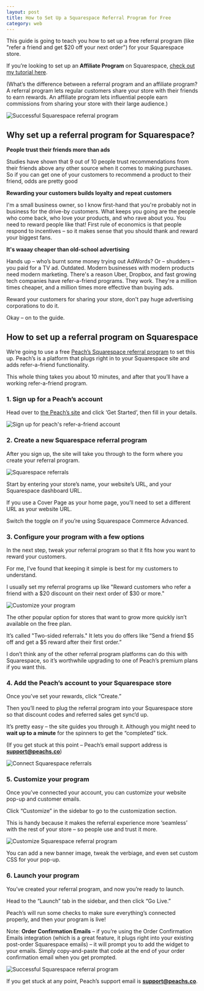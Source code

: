 ```yaml
---
layout: post
title: How to Set Up a Squarespace Referral Program for Free
category: web
---
```


This guide is going to teach you how to set up a free referral program (like "refer a friend and get $20 off your next order") for your Squarespace store.

If you’re looking to set up an **Affiliate Program** on Squarespace, [check out my tutorial here](/blog/2019/08/20/squarespace-affiliate-marketing-program-guide/index.html).

(What’s the difference between a referral program and an affiliate program? A referral program lets regular customers share your store with their friends to earn rewards. An affiliate program lets influential people earn commissions from sharing your store with their large audience.)

![Successful Squarespace referral program][img-0]

## Why set up a referral program for Squarespace?

**People trust their friends more than ads**

Studies have shown that 9 out of 10 people trust recommendations from their friends above any other source when it comes to making purchases. So if you can get one of your customers to recommend a product to their friend, odds are pretty good 

**Rewarding your customers builds loyalty and repeat customers**

I'm a small business owner, so I know first-hand that you're probably not in business for the drive-by customers. What keeps you going are the people who come back, who love your products, and who rave about you. You need to reward people like that! First rule of economics is that people respond to incentives – so it makes sense that you should thank and reward your biggest fans.

**It's waaay cheaper than old-school advertising**

Hands up – who’s burnt some money trying out AdWords? Or – shudders – you paid for a TV ad. Outdated. Modern businesses with modern products need modern marketing. There's a reason Uber, Dropbox, and fast growing tech companies have refer-a-friend programs. They work. They're a million times cheaper, and a million times more effective than buying ads.

Reward your customers for sharing your store, don't pay huge advertising corporations to do it.

Okay – on to the guide.


## How to set up a referral program on Squarespace

We’re going to use a free [Peach’s Squarespace referral program][peach] to set this up. Peach’s is a platform that plugs right in to your Squarespace site and adds refer-a-friend functionality.

This whole thing takes you about 10 minutes, and after that you’ll have a working refer-a-friend program.

### 1. Sign up for a Peach’s account

Head over to [the Peach’s site][peach] and click ‘Get Started’, then fill in your details.

![Sign up for peach's refer-a-friend account][img-1]

### 2. Create a new Squarespace referral program

After you sign up, the site will take you through to the form where you create your referral program.

![Squarespace referrals][img-2]

Start by entering your store’s name, your website’s URL, and your Squarespace dashboard URL.

If you use a Cover Page as your home page, you’ll need to set a different URL as your website URL. 

Switch the toggle on if you’re using Squarespace Commerce Advanced.

### 3. Configure your program with a few options

In the next step, tweak your referral program so that it fits how you want to reward your customers.

For me, I’ve found that keeping it simple is best for my customers to understand.

I usually set my referral programs up like "Reward customers who refer a friend with a $20 discount on their next order of $30 or more."

![Customize your program][img-3]

The other popular option for stores that want to grow more quickly isn’t available on the free plan.

It’s called "Two-sided referrals." It lets you do offers like “Send a friend $5 off and get a $5 reward after their first order.”

I don’t think any of the other referral program platforms can do this with Squarespace, so it’s worthwhile upgrading to one of Peach’s premium plans if you want this.



### 4. Add the Peach’s account to your Squarespace store

Once you’ve set your rewards, click “Create.”

Then you’ll need to plug the referral program into your Squarespace store so that discount codes and referred sales get sync‘d up.

It’s pretty easy – the site guides you through it. Although you might need to **wait up to a minute** for the spinners to get the “completed” tick.

(If you get stuck at this point – Peach’s email support address is **support@peachs.co**)

![Connect Squarespace referrals][img-4]


### 5. Customize your program

Once you’ve connected your account, you can customize your website pop-up and customer emails.

Click “Customize” in the sidebar to go to the customization section.

This is handy because it makes the referral experience more ‘seamless’ with the rest of your store – so people use and trust it more.

![Customize Squarespace referral program][img-5]

You can add a new banner image, tweak the verbiage, and even set custom CSS for your pop-up.

### 6. Launch your program

You’ve created your referral program, and now you’re ready to launch.

Head to the “Launch” tab in the sidebar, and then click “Go Live.”

Peach’s will run some checks to make sure everything’s connected properly, and then your program is live!

Note: **Order Confirmation Emails** – if you’re using the Order Confirmation Emails integration (which is
a great feature, it plugs right into your existing post-order Squarespace emails) – it will prompt you
to add the widget to your emails. Simply copy-and-paste that code at the end of your order confirmation email
when you get prompted.

![Successful Squarespace referral program][img-6]

If you get stuck at any point, Peach’s support email is **support@peachs.co**.

[peach]: https://peachs.co
[img-0]: /img/squarespace/set-up-squarespace-referral.png
[img-1]: /img/squarespace/p2-get-started.png
[img-2]: /img/squarespace/p2-basic-details.png
[img-3]: /img/squarespace/p2-config.png
[img-4]: /img/squarespace/p2-connect.png
[img-5]: /img/squarespace/p2-customize.png
[img-6]: /img/squarespace/p2-launch.png
